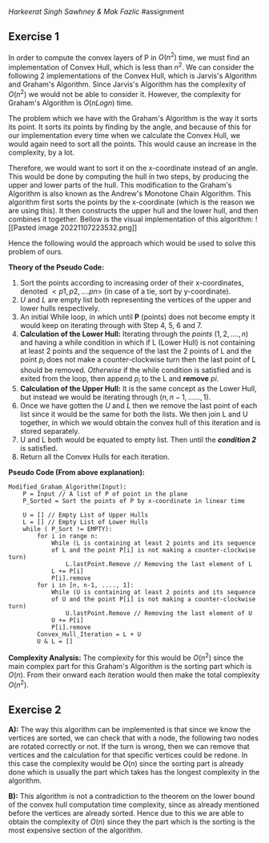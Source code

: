 *Harkeerat Singh Sawhney & Mak Fazlic*
#assignment

## Exercise 1
In order to compute the convex layers of P in $O(n^2)$ time, we must find an implementation of Convex Hull, which is less than $n^2$. We can consider the following 2 implementations of the Convex Hull, which is Jarvis's Algorithm and Graham's Algorithm. Since Jarvis's Algorithm has the complexity of $O(n^2)$ we would not be able to consider it. However, the complexity for Graham's Algorithm is $O(n Log n)$ time. 

The problem which we have with the Graham's Algorithm is the way it sorts its point. It sorts its points by finding by the angle, and because of this for our implementation every time when we calculate the Convex Hull, we would again need to sort all the points. This would cause an increase in the complexity, by a lot. 

Therefore, we would want to sort it on the x-coordinate instead of an angle. This would be done by computing the hull in two steps, by producing the upper and lower parts of the hull. This modification to the Graham's Algorithm is also known as the Andrew's Monotone Chain Algorithm. This algorithm first sorts the points by the x-coordinate (which is the reason we are using this). It then constructs the upper hull and the lower hull, and then combines it together. Bellow is the visual implementation of this algorithm:
![[Pasted image 20221107223532.png]]

Hence the following would the approach which would be used to solve this problem of ours. 

**Theory of the Pseudo Code:**
1. Sort the points according to increasing order of their x-coordinates, denoted $<p1, p2, .... pn>$ (in case of a tie, sort by y-coordinate).
2. *U* and *L* are empty list both representing the vertices of the upper and lower hulls respectively.
3. An initial While loop, in which until **P** (points) does not become empty it would keep on iterating through with Step 4, 5, 6 and 7.
4. **Calculation of the Lower Hull:** Iterating through the *points* $(1, 2, .... , n)$ and having a while condition in which if L (Lower Hull) is not containing at least 2 points and the sequence of the last the 2 points of L and the point $p_i$ does not make a counter-clockwise turn then the last point of L should be removed. *Otherwise* if the while condition is satisfied and is exited from the loop, then append $p_i$ to the L and **remove** $pi$.
5. **Calculation of the Upper Hull:** It is the same concept as the Lower Hull, but instead we would be iterating through $(n, n-1, ......, 1)$. 
6. Once we have gotten the *U* and *L* then we remove the last point of each list since it would be the same for both the lists. We then join L and U together, in which we would obtain the convex hull of this iteration and is stored separately.
7. U and L both would be equated to empty list. Then until the ***condition 2*** is satisfied.
8. Return all the Convex Hulls for each iteration.

**Pseudo Code (From above explanation):**
```
Modified_Graham_Algorithm(Input):
	P = Input // A list of P of point in the plane
	P_Sorted = Sort the points of P by x-coordinate in linear time

	U = [] // Empty List of Upper Hulls
	L = [] // Empty List of Lower Hulls
	while ( P_Sort != EMPTY):
		for i in range n:
			While (L is containing at least 2 points and its sequence
			of L and the point P[i] is not making a counter-clockwise turn)
				L.lastPoint.Remove // Removing the last element of L
			L += P[i]
			P[i].remove
		for i in [n, n-1, ...., 1]:
			While (U is containing at least 2 points and its sequence
			of U and the point P[i] is not making a counter-clockwise turn)
				U.lastPoint.Remove // Removing the last element of U
			U += P[i]
			P[i].remove
		Convex_Hull_Iteration = L + U
		U & L = []
```

**Complexity Analysis:**
The complexity for this would be $O(n^2)$ since the main complex part for this Graham's Algorithm is the sorting part which is $O(n)$. From their onward each iteration would then make the total complexity $O(n^2)$. 

## Exercise 2
**A):**
The way this algorithm can be implemented is that since we know the vertices are sorted, we can check that with a node, the following two nodes are rotated correctly or not. If the turn is wrong, then we can remove that vertices and the calculation for that specific vertices could be redone. In this case the complexity would be $O(n)$ since the sorting part is already done which is usually the part which takes has the longest complexity in the algorithm.  

**B):**
This algorithm is not a contradiction to the theorem on the lower bound of the convex hull computation time complexity, since as already mentioned before the vertices are already sorted. Hence due to this we are able to obtain the complexity of $O(n)$ since they the part which is the sorting is the most expensive section of the algorithm.
